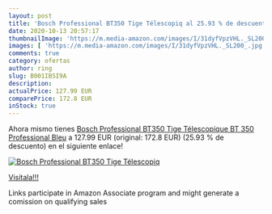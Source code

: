 ```yaml
---
layout: post
title: 'Bosch Professional BT350 Tige Télescopiq al 25.93 % de descuento'
date: 2020-10-13 20:57:17
thumbnailImage: 'https://m.media-amazon.com/images/I/31dyfVpzVHL._SL200_.jpg'
images: [ 'https://m.media-amazon.com/images/I/31dyfVpzVHL._SL200_.jpg' ]
comments: true
category: ofertas
author: ring
slug: B001IBSI9A
description:
actualPrice: 127.99 EUR
comparePrice: 172.8 EUR
inStock: true
---
```


Ahora mismo tienes [Bosch Professional BT350 Tige Télescopique BT 350 Professional  Bleu](https://www.amazon.fr/dp/B001IBSI9A/?tag=tolees0d-21) a 127.99 EUR (original: 172.8 EUR) (25.93 %  de descuento) en el siguiente enlace!

[![Bosch Professional BT350 Tige Télescopiq](https://m.media-amazon.com/images/I/31dyfVpzVHL._SL200_.jpg)](https://www.amazon.fr/dp/B001IBSI9A/?tag=tolees0d-21)

[Visítala!!!](https://www.amazon.fr/dp/B001IBSI9A/?tag=tolees0d-21)

Links participate in Amazon Associate program and might generate a comission on qualifying sales
